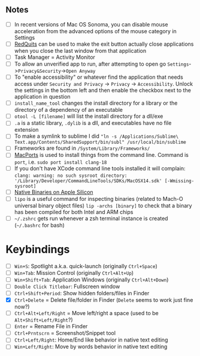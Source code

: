 ## Notes
- [ ] In recent versions of Mac OS Sonoma, you can disable mouse acceleration from the advanced options of the mouse category in Settings
- [ ] [RedQuits](http://carsten-mielke.com/redquits.html) can be used to make the exit button actually close applications when you close the last window from that application
- [ ] Task Manager = Activity Monitor
- [ ] To allow an unverified app to run, after attempting to open go `Settings`->`Privacy&Security`->`Open Anyway`
- [ ] To "enable accessibility" or whatever find the application that needs access under `Security and Privacy` -> `Privacy` -> `Accessibility`. Unlock the settings in the bottom left and then enable the checkbox next to the application in question
- [ ] `install_name_tool` changes the install directory for a library or the directory of a dependency of an executable
- [ ] `otool -L [filename]` will list the install directory for a dll/exe
- [ ] `.a` is a static library, `.dylib` is a dll, and executables have no file extension
- [ ] To make a symlink to sublime I did `"ln -s /Applications/Sublime\ Text.app/Contents/SharedSupport/bin/subl" /usr/local/bin/sublime`
- [ ] Frameworks are found in `/System/Library/Frameworks/`
- [ ] [MacPorts](https://www.macports.org/install.php) is used to install things from the command line. Command is `port`, i.e. `sudo port install clang-18`
- [ ] If you don't have XCode command line tools installed it will complain: `clang: warning: no such sysroot directory: '/Library/Developer/CommandLineTools/SDKs/MacOSX14.sdk' [-Wmissing-sysroot]`
- [ ] [Native Binaries on Apple Silicon](https://developer.apple.com/documentation/apple-silicon/building-a-universal-macos-binary)
- [ ] `lipo` is a useful command for inspecting binaries (related to Mach-O universal binary object files) `lip -archs [binary]` to check that a binary has been compiled for both Intel and ARM chips
- [ ] `~/.zshrc` gets run whenever a zsh terminal instance is created (`~/.bashrc` for bash)
# Keybindings
- [ ] `Win+S`: Spotlight a.k.a. quick-launch (originally `Ctrl+Space`)
- [ ] `Win+Tab`: Mission Control (originally `Ctrl+Alt+Up`)
- [ ] `Win+Shift+Tab`: Application Windows (originally `Ctrl+Alt+Down`)
- [ ] `Double Click Titlebar`: Fullscreen window
- [ ] `Ctrl+Shift+Period`: Show hidden folders/files in Finder
- [x] `Ctrl+Delete` = Delete file/folder in Finder (`Delete` seems to work just fine now?)
- [ ] `Ctrl+Alt+Left/Right` = Move left/right a space (used to be `Alt+Shift+Left/Right`?)
- [ ] `Enter` = Rename File in Finder
- [ ] `Ctrl+Prntscrn` = Screenshot/Snippet tool
- [ ] `Ctrl+Left/Right`: Home/End like behavior in native text editing
- [ ] `Win+Left/Right`: Move by words behavior in native text editing